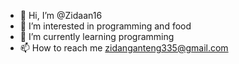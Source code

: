 - 👋 Hi, I’m @Zidaan16
- 👀 I’m interested in programming and food
- 🌱 I’m currently learning programming
- 📫 How to reach me zidanganteng335@gmail.com

<!---
Zidaan16/Zidaan16 is a ✨ special ✨ repository because its `README.md` (this file) appears on your GitHub profile.
You can click the Preview link to take a look at your changes.
--->
